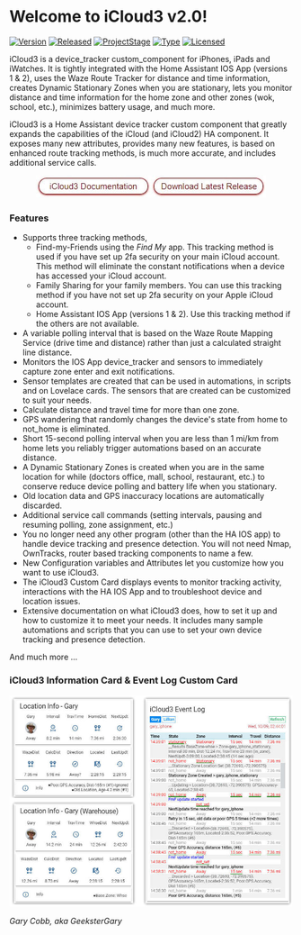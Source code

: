 # Welcome to iCloud3 v2.0!

[![Version](https://img.shields.io/badge/Version-2.0-blue.svg)](https://github.com/gcobb321/icloud3)
[![Released](https://img.shields.io/badge/Released-November_17,_2019-blue.svg)](https://github.com/gcobb321/icloud3)
[![ProjectStage](https://img.shields.io/badge/ProjectStage-General_Availability-red.svg)](https://github.com/gcobb321/icloud3)
[![Type](https://img.shields.io/badge/Type-Custom_Component-orange.svg)](https://github.com/gcobb321/icloud3)
[![Licensed](https://img.shields.io/badge/Licesned-MIT-green.svg)](https://github.com/gcobb321/icloud3)

iCloud3 is a device_tracker custom_component for iPhones, iPads and iWatches. It is tightly integrated with the Home Assistant IOS App (versions 1 & 2), uses the Waze Route Tracker for distance and time information, creates Dynamic Stationary Zones when you are stationary, lets you monitor distance and time information for the home zone and other zones (wok, school, etc.), minimizes battery usage, and much more.

iCloud3 is a Home Assistant device tracker custom component that greatly expands the capabilities of the iCloud (and iCloud2) HA component. It exposes many new attributes, provides many new features, is based on enhanced route tracking methods, is much more accurate, and includes additional service calls.
<div  align="center"><a href="https://gcobb321.github.io/icloud3_dev/#/"><img src="docs/images/button_documentation.jpg"></a><a href="https://github.com/gcobb321/icloud3_dev/releases"><img src="docs/images/button_download_long.jpg"></a></div>

### Features
- Supports three tracking methods, 
  - Find-my-Friends using the *Find My* app. This tracking method is used if you have set up 2fa security on your main iCloud account. This method will eliminate the constant notifications when a device has accessed your iCloud account.
  - Family Sharing for your family members. You can use this tracking method if you have not set up 2fa security on your Apple iCloud account.
  - Home Assistant IOS App (versions 1 & 2). Use this tracking method if the others are not available.
- A variable polling interval that is based on the Waze Route Mapping Service (drive time and distance) rather than just a calculated straight line distance.
- Monitors the IOS App device_tracker and sensors to immediately capture zone enter and exit notifications.
- Sensor templates are created that can be used in automations, in scripts and on Lovelace cards. The sensors that are created can be customized to suit your needs.
- Calculate distance and travel time for more than one zone.
- GPS wandering that randomly changes the device's state from home to not_home is eliminated.
- Short 15-second polling interval when you are less than 1 mi/km from home lets you reliably trigger automations based on an accurate distance.
- A Dynamic Stationary Zones is created when you are in the same location for while (doctors office, mall, school, restaurant, etc.) to conserve reduce device polling and battery life when you stationary.
- Old location data and GPS inaccuracy locations are automatically discarded.
- Additional service call commands (setting intervals, pausing and resuming polling, zone assignment, etc.)
- You no longer need any other program (other than the HA IOS app) to handle device tracking and presence detection. You will not need Nmap, OwnTracks, router based tracking components to name a few.
- New Configuration variables and Attributes let you customize how you want to use iCloud3.
- The iCloud3 Custom Card displays events to monitor tracking activity, interactions with the HA IOS App and to troubleshoot device and location issues.
- Extensive documentation on what iCloud3 does, how to set it up and how to customize it to meet your needs. It includes many sample automations and scripts that you can use to set your own device tracking and presence detection.

And much more ...

### iCloud3 Information Card & Event Log Custom Card

![readme](docs/images/readme.jpg)

*Gary Cobb, aka GeeksterGary*
